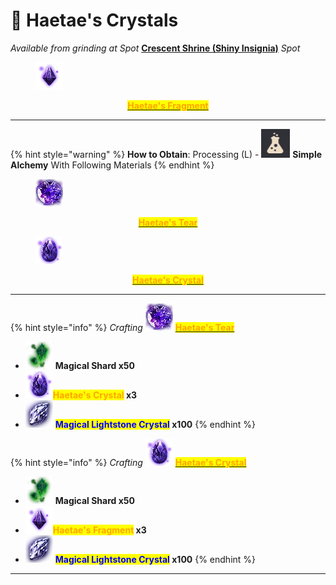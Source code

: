 # 💎 Haetae's Crystals



_Available from grinding at Spot_ [**Crescent Shrine (Shiny Insignia)**](../../grindspots/late-game/crescent-shrine.md) _Spot_

<figure><img src="../../.gitbook/assets/image (74).png" alt=""><figcaption></figcaption></figure>

<p align="center"><a href="https://bdocodex.com/us/item/15731/"><mark style="color:orange;"><strong>Haetae's Fragment</strong></mark></a></p>

***

{% hint style="warning" %}
**How to Obtain**: Processing (L) - <img src="../../.gitbook/assets/QQ截图20221109033054.png" alt="" data-size="line"> **Simple Alchemy** With Following Materials
{% endhint %}

<figure><img src="../../.gitbook/assets/image (76).png" alt=""><figcaption></figcaption></figure>

<p align="center"><a href="https://bdocodex.com/us/item/15733/"><mark style="color:orange;"><strong>Haetae's Tear</strong></mark></a></p>

<figure><img src="../../.gitbook/assets/image (75).png" alt=""><figcaption></figcaption></figure>

<p align="center"><a href="https://bdocodex.com/us/item/15732/"><mark style="color:orange;"><strong>Haetae's Crystal</strong></mark></a></p>

***



{% hint style="info" %}
_Crafting_ ![](<../../.gitbook/assets/image (77).png>) [<mark style="color:orange;">**Haetae's Tear**</mark>](https://bdocodex.com/us/item/15733/)

* ![](<../../.gitbook/assets/image (85).png>) **Magical Shard x50**
* ![](<../../.gitbook/assets/image (80).png>)<mark style="color:orange;">**Haetae's Crystal**</mark>**&#x20;x3**
* ![](<../../.gitbook/assets/image (87).png>) <mark style="color:blue;">**Magical Lightstone Crystal**</mark>**&#x20;x100**
{% endhint %}



{% hint style="info" %}
_Crafting_ ![](<../../.gitbook/assets/image (78).png>) [<mark style="color:orange;">**Haetae's Crystal**</mark>](https://bdocodex.com/us/item/15732/)

* ![](<../../.gitbook/assets/image (85).png>) **Magical Shard x50**
* ![](<../../.gitbook/assets/image (79).png>)<mark style="color:orange;">**Haetae's Fragment**</mark>**&#x20;x3**
* ![](<../../.gitbook/assets/image (87).png>) <mark style="color:blue;">**Magical Lightstone Crystal**</mark>**&#x20;x100**
{% endhint %}





***

